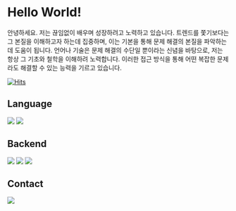 # Hello World!

안녕하세요. 저는 끊임없이 배우며 성장하려고 노력하고 있습니다. 트렌드를 쫓기보다는 그 본질을 이해하고자 하는데 집중하며, 이는 기본을 통해 문제 해결의 본질을 파악하는 데 도움이 됩니다. 언어나 기술은 문제 해결의 수단일 뿐이라는 신념을 바탕으로, 저는 항상 그 기초와 철학을 이해하려 노력합니다. 이러한 접근 방식을 통해 어떤 복잡한 문제라도 해결할 수 있는 능력을 기르고 있습니다.

[![Hits](https://hits.seeyoufarm.com/api/count/incr/badge.svg?url=https%3A%2F%2Fgithub.com%2Fgunkim&count_bg=%2379C83D&title_bg=%23555555&icon=&icon_color=%23E7E7E7&title=hits&edge_flat=false)](https://hits.seeyoufarm.com)

## Language

<div>
    <img src="https://img.shields.io/badge/Java-palegoldenrod?style=flat-square&logo=Java&logoColor=red"/>
    <img src="https://img.shields.io/badge/Kotlin-purple?logo=kotlin"/>
</div>

## Backend

<div>
    <img src="https://img.shields.io/badge/Spring-white?style=flat-square&logo=Spring&logoColor=white&color=6DB33F"/>
    <img src="https://img.shields.io/badge/Hibernate-white?style=flat-square&logo=Hibernate&logoColor=white&color=#b6a875"/>
    <img src="https://img.shields.io/badge/MySQL-white?style=flat-square&logo=Mysql&logoColor=white&color=blue"/>
</div>

## Contact

<a href="mailto:gunkim.dev@gmail.com">
    <img src="https://img.shields.io/badge/Gmail-d14836?style=flat-square&logo=Gmail&logoColor=white&link=mailto:gunkim.dev@gmail.com">
</a>
